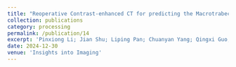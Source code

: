 ```yaml
---
title: "Reoperative Contrast-enhanced CT for predicting the Macrotrabecular-Massive subtype and its prognostic significance in hepatocellular carcinoma"
collection: publications
category: processing
permalink: /publication/14
excerpt: 'Pinxiong Li; Jian Shu; Liping Pan; Chuanyan Yang; Qingxi Guo; Pan Han; Zeren Luo; Zhitao Cheng; Yanlin Leng; Lu Yang; Yong Tang. Reoperative Contrast-enhanced CT for predicting the Macrotrabecular-Massive subtype and its prognostic significance in hepatocellular carcinoma. Submitted to Insights into Imaging, 2024.'
date: 2024-12-30
venue: 'Insights into Imaging'
---
```

